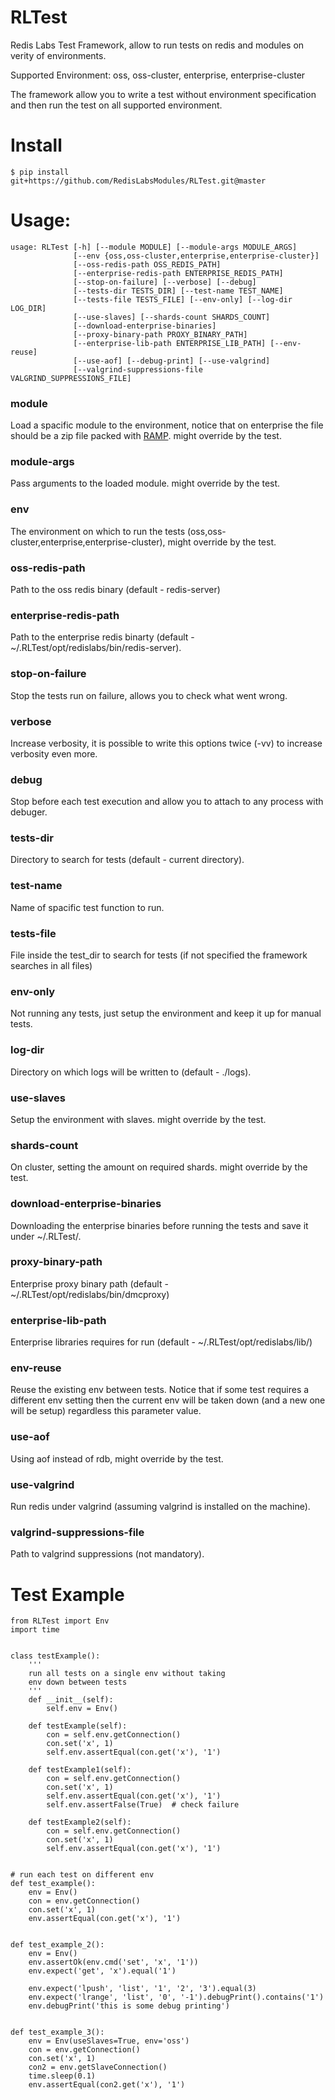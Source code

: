 # RLTest
Redis Labs Test Framework, allow to run tests on redis and modules on verity of environments.

Supported Environment: oss, oss-cluster, enterprise, enterprise-cluster

The framework allow you to write a test without environment specification and then run the test on all supported environment.

# Install
```
$ pip install git+https://github.com/RedisLabsModules/RLTest.git@master

```

# Usage:
```
usage: RLTest [-h] [--module MODULE] [--module-args MODULE_ARGS]
              [--env {oss,oss-cluster,enterprise,enterprise-cluster}]
              [--oss-redis-path OSS_REDIS_PATH]
              [--enterprise-redis-path ENTERPRISE_REDIS_PATH]
              [--stop-on-failure] [--verbose] [--debug]
              [--tests-dir TESTS_DIR] [--test-name TEST_NAME]
              [--tests-file TESTS_FILE] [--env-only] [--log-dir LOG_DIR]
              [--use-slaves] [--shards-count SHARDS_COUNT]
              [--download-enterprise-binaries]
              [--proxy-binary-path PROXY_BINARY_PATH]
              [--enterprise-lib-path ENTERPRISE_LIB_PATH] [--env-reuse]
              [--use-aof] [--debug-print] [--use-valgrind]
              [--valgrind-suppressions-file VALGRIND_SUPPRESSIONS_FILE]
```

### module
Load a spacific module to the environment, notice that on enterprise the file should be a zip file packed with [RAMP](https://github.com/RedisLabs/RAMP). might override by the test.

### module-args
Pass arguments to the loaded module. might override by the test.

### env
The environment on which to run the tests (oss,oss-cluster,enterprise,enterprise-cluster), might override by the test.

### oss-redis-path
Path to the oss redis binary (default - redis-server)

### enterprise-redis-path
Path to the enterprise redis binarty (default - ~/.RLTest/opt/redislabs/bin/redis-server).

### stop-on-failure
Stop the tests run on failure, allows you to check what went wrong.

### verbose
Increase verbosity, it is possible to write this options twice (-vv) to increase verbosity even more.

### debug
Stop before each test execution and allow you to attach to any process with debuger.

### tests-dir
Directory to search for tests (default - current directory).

### test-name
Name of spacific test function to run.

### tests-file
File inside the test_dir to search for tests (if not specified the framework searches in all files)

### env-only
Not running any tests, just setup the environment and keep it up for manual tests.

### log-dir
Directory on which logs will be written to (default - ./logs).

### use-slaves
Setup the environment with slaves. might override by the test.

### shards-count
On cluster, setting the amount on required shards. might override by the test.

### download-enterprise-binaries
Downloading the enterprise binaries before running the tests and save it under ~/.RLTest/.

### proxy-binary-path
Enterprise proxy binary path (default - ~/.RLTest/opt/redislabs/bin/dmcproxy)

### enterprise-lib-path
Enterprise libraries requires for run (default - ~/.RLTest/opt/redislabs/lib/)

### env-reuse
Reuse the existing env between tests. Notice that if some test requires a different env setting then the current env will be taken down (and a new one will be setup) regardless this parameter value.

### use-aof
Using aof instead of rdb, might override by the test.

### use-valgrind
Run redis under valgrind (assuming valgrind is installed on the machine).

### valgrind-suppressions-file
Path to valgrind suppressions (not mandatory).


# Test Example
```
from RLTest import Env
import time


class testExample():
    '''
    run all tests on a single env without taking
    env down between tests
    '''
    def __init__(self):
        self.env = Env()

    def testExample(self):
        con = self.env.getConnection()
        con.set('x', 1)
        self.env.assertEqual(con.get('x'), '1')

    def testExample1(self):
        con = self.env.getConnection()
        con.set('x', 1)
        self.env.assertEqual(con.get('x'), '1')
        self.env.assertFalse(True)  # check failure

    def testExample2(self):
        con = self.env.getConnection()
        con.set('x', 1)
        self.env.assertEqual(con.get('x'), '1')


# run each test on different env
def test_example():
    env = Env()
    con = env.getConnection()
    con.set('x', 1)
    env.assertEqual(con.get('x'), '1')


def test_example_2():
    env = Env()
    env.assertOk(env.cmd('set', 'x', '1'))
    env.expect('get', 'x').equal('1')

    env.expect('lpush', 'list', '1', '2', '3').equal(3)
    env.expect('lrange', 'list', '0', '-1').debugPrint().contains('1')
    env.debugPrint('this is some debug printing')


def test_example_3():
    env = Env(useSlaves=True, env='oss')
    con = env.getConnection()
    con.set('x', 1)
    con2 = env.getSlaveConnection()
    time.sleep(0.1)
    env.assertEqual(con2.get('x'), '1')

```